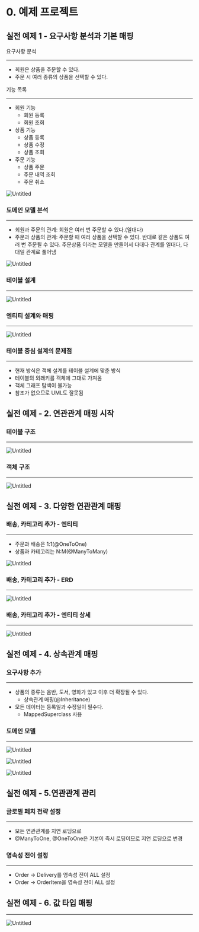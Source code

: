 # 0. 예제 프로젝트

## 실전 예제 1 - 요구사항 분석과 기본 매핑

요구사항 분석

---

- 회원은 상품을 주문할 수 있다.
- 주문 시 여러 종류의 상품을 선택할 수 있다.

기능 목록

---

- 회원 기능
    - 회원 등록
    - 회원 조회
- 상품 기능
    - 상품 등록
    - 상품 수정
    - 상품 조회
- 주문 기능
    - 상품 주문
    - 주문 내역 조회
    - 주문 취소

![Untitled](../img/Untitled.png)

### 도메인 모델 분석

---

- 회원과 주문의 관계: 회원은 여러 번 주문할 수 있다.(일대다)
- 주문과 상품의 관계: 주문할 때 여러 상품을 선택할 수 있다. 반대로 같은 상품도 여러 번 주문될 수 있다. 주문상품 이라는 모델을 만들어서 다대다 관계를 일대다, 다대일 관계로 풀어냄

![Untitled](../img/Untitled%201.png)

### 테이블 설계

---

![Untitled](../img/Untitled%202.png)

### 엔티티 설계와 매핑

---

![Untitled](../img/Untitled%203.png)

### 테이블 중심 설계의 문제점

---

- 현재 방식은 객체 설계를 테이블 설계에 맞춘 방식
- 테이블의 외래키를 객체에 그대로 가져옴
- 객체 그래프 탐색이 불가능
- 참조가 없으므로 UML도 잘못됨

## 실전 예제 - 2. 연관관계 매핑 시작

### 테이블 구조

---

![Untitled](../img/Untitled%204.png)

### 객체 구조

---

![Untitled](../img/Untitled%205.png)

## 실전 예제 - 3. 다양한 연관관계 매핑

### 배송, 카테고리 추가 - 엔티티

---

- 주문과 배송은 1:1(@OneToOne)
- 상품과 카테고리는 N:M(@ManyToMany)

![Untitled](../img/Untitled%206.png)

### 배송, 카테고리 추가 - ERD

---

![Untitled](../img/Untitled%207.png)

### 배송, 카테고리 추가 - 엔티티 상세

---

![Untitled](../img/Untitled%208.png)

## 실전 예제 - 4. 상속관계 매핑

### 요구사항 추가

---

- 상품의 종류는 음반, 도서, 영화가 있고 이후 더 확장될 수 있다.
    - 상속관계 매핑(@Inheritance)
- 모든 데이터는 등록일과 수정일이 필수다.
    - MappedSuperclass 사용

### 도메인 모델

---

![Untitled](../img/Untitled%209.png)

![Untitled](../img/Untitled%2010.png)

![Untitled](../img/Untitled%2011.png)

## 실전 예제 - 5.연관관계 관리

### 글로벌 페치 전략 설정

---

- 모든 연관관계를 지연 로딩으로
- @ManyToOne, @OneToOne은 기본이 즉시 로딩이므로 지연 로딩으로 변경

### 영속성 전이 설정

---

- Order -> Delivery를 영속성 전이 ALL 설정
- Order -> OrderItem을 영속성 전이 ALL 설정

## 실전 예제 - 6. 값 타입 매핑

---

![Untitled](../img/Untitled%2012.png)